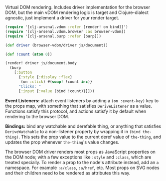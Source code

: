 Virtual DOM rendering.  Includes driver implementation for the
browser DOM, but the main vDOM rendering logic is target and
Clojure-dialect agnostic, just implement a driver for your
render target.

```clojure
(require '[clj-arsenal.vdom :refer [render! on bind]]')
(require '[clj-arsenal.vdom.browser :as browser-vdom])
(require '[clj-arsenal.burp :refer [burp]])

(def driver (browser-vdom/driver js/document))

(def !count (atom 0))

(render! driver js/document.body
  (burp
    [:button
      {:style {:display :flex}
       (on :click) #(swap! !count inc)}
      "Clicks: "
      [:input {:value (bind !count)}]]))
```

**Event Listeners:** attach event listeners by adding a `(on :event-key)`
key to the props map, with something that satisfies `DeriveListener` as
a value.  Functions satisfy this protocol, and actions satisfy it by default
when rendering to the browser DOM.

**Bindings:** bind any watchable and derefable thing, or anything that
satisfies `DeriveWatchable` to a non-listener property by wrapping it
in `(bind the-thing)`.  This sets the prop value to the current deref
value of `the-thing`, and updates the prop whenever `the-thing`'s value
changes.

The browser DOM driver renders most props as JavaScript properties on
the DOM node; with a few exceptions like `:style` and `:class`, which
are treated specially.  To render a prop to the node's attribute instead,
add an `a` namespace.  For example `:a/class`, `:a/href`, etc.  Most props
on SVG nodes and their children need to be rendered as attributes this way.
